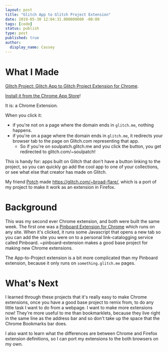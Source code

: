 ```yaml
---
layout: post
title: "Glitch App to Glitch Project Extension"
date: 2019-05-30 12:04:31.000000000 -08:00
tags: [code]
status: publish
type: post
published: true
author:
  display_name: Cassey
---
```


# What I Made
[Glitch Project: Glitch App to Glitch Project Extension for Chrome](https://glitch.com/~app-to-project-extension).

[Install it from the Chrome App Store](https://chrome.google.com/webstore/detail/glitch-app-to-project/ilfiblbgfdmfpbmofapdekpefnaghjhm)!

It is: a Chrome Extension.

When you click it:
 - if you're not on a page where the domain ends in `glitch.me`, nothing happens.
 - if you're on a page where the domain ends in `glitch.me`, it redirects your browser tab to the page on Glitch.com representing that app. 
   - So if you're on soulpatch.glitch.me and you click the button, you get redirected to glitch.com/~soulpatch! 

This is handy for: apps built on Glitch that don't have a button linking to the project, so you can quickly go add the cool app to one of your collections, or see what else that creator has made on Glitch. 

My friend [Potch](https://glitch.com/@potch) made https://glitch.com/~broad-flare/, which is a port of my project to make it work as an extension in Firefox. 

# Background
This was my second ever Chrome extension, and both were built the same week. The first one was a [Pinboard Extension for Chrome](https://glitch.com/~pinboard-extension) which runs on any site. When it's clicked, it runs some Javascript that opens a new tab so you can add the site you were on to a personal link-catalogging service called Pinboard. ~pinboard-extension makes a good base project for making new Chrome extensions. 

The App-to-Project extension is a bit more complicated than my Pinboard extension, because it only runs on `something.glitch.me` pages. 

# What's Next
I learned through these projects that it's really easy to make Chrome extensions, once you have a good base project to remix from, to do any little task I want to do from a webpage. I want to make more extensions now! They're more useful to me than bookmarklets, because they live right in the same line as the address bar and so don't take up the space that the Chrome Bookmarks bar does.  

I also want to learn what the differences are between Chrome and Firefox extension definitions, so I can port my extensions to the both browsers on my own.

